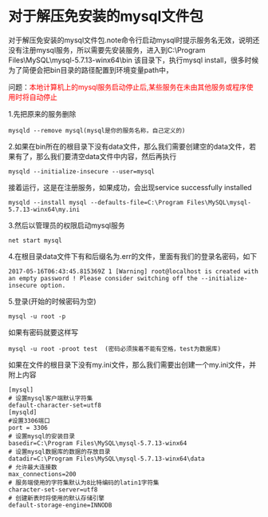 # 对于解压免安装的mysql文件包

对于解压免安装的mysql文件包.note命令行启动mysql时提示服务名无效，说明还没有注册mysql服务，所以需要先安装服务，进入到C:\Program Files\MySQL\mysql-5.7.13-winx64\bin 该目录下，执行mysql install，很多时候为了简便会把bin目录的路径配置到环境变量path中，

问题：<font color=red>本地计算机上的mysql服务启动停止后,某些服务在未由其他服务或程序使用时将自动停止</font>

1.先把原来的服务删除
```
mysqld --remove mysql(mysql是你的服务名称，自己定义的)
```
2.如果在bin所在的根目录下没有data文件，那么我们需要创建空的data文件，若果有了，那么我们要清空data文件中内容，然后再执行
```
mysqld --initialize-insecure --user=mysql
```
接着运行，这是在注册服务，如果成功，会出现service successfully installed
```
mysqld --install mysql --defaults-file=C:\Program Files\MySQL\mysql-5.7.13-winx64\my.ini
```

3.然后以管理员的权限启动mysql服务
```
net start mysql
```
4.在根目录data文件下有和后缀名为.err的文件，里面有我们的登录名密码，如下
```
2017-05-16T06:43:45.815369Z 1 [Warning] root@localhost is created with an empty password ! Please consider switching off the --initialize-insecure option.
```
5.登录(开始的时候密码为空)
```
mysql -u root -p
```
如果有密码就要这样写
```
mysql -u root -proot test  (密码必须挨着不能有空格，test为数据库)
```

如果在文件的根目录下没有my.ini文件，那么我们需要出创建一个my.ini文件，并附上内容
```
[mysql]
# 设置mysql客户端默认字符集
default-character-set=utf8 
[mysqld]
#设置3306端口
port = 3306 
# 设置mysql的安装目录
basedir=C:\Program Files\MySQL\mysql-5.7.13-winx64
# 设置mysql数据库的数据的存放目录
datadir=C:\Program Files\MySQL\mysql-5.7.13-winx64\data
# 允许最大连接数
max_connections=200
# 服务端使用的字符集默认为8比特编码的latin1字符集
character-set-server=utf8
# 创建新表时将使用的默认存储引擎
default-storage-engine=INNODB 
```

